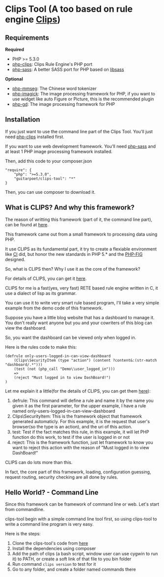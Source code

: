 Clips Tool (A too based on rule engine [Clips](http://clipsrules.sourceforge.net))
==================================================================================

Requirements
----------------------------------------------------------------------------------

**Required**

 * PHP >= 5.3.0
 * [php-clips](http://github.com/guitarpoet/php-clips): Clips Rule Engine's PHP port
 * [php-sass](http://github.com/guitarpoet/php-sass): A better SASS port for PHP based on [libsass](http://libsass.org)
 

**Optional**

 * [php-mmseg](http://github.com/guitarpoet/php-mmseg): The Chinese word tokenizer
 * [php-imagick](https://github.com/mkoppanen/imagick): The image processing framework for PHP, if you want to use widget like auto Figure or Picture, this is the recommended plugin
 * [php-gd](http://php.net/manual/en/ref.image.php): The image processing framework for PHP

Installation
----------------------------------------------------------------------------------

If you just want to use the command line part of the Clips Tool.
You'll just need [php-clips](http://github.com/guitarpoet/php-clips) installed first.

If you want to use web development framework. You'll need [php-sass](http://github.com/guitarpoet/php-sass) and at least 1 PHP image processing framework installed.

Then, add this code to your composer.json

	"require": {
		"php": ">=5.3.0",
        "guitarpoet/clips-tool": "*"
	}
	
Then, you can use composer to download it.

What is CLIPS? And why this framework?
----------------------------------------------------------------------------------

The reason of writting this framework (part of it, the command line part), can be found
at [here](http://thinkingcloud.info/2015/01/why-we-needs-another-data-processing-framework/).

This framework came out from a small framework to processing data using PHP.

It use CLIPS as its fundamental part, it try to create a flexiable environment like [CI](http://www.codeigniter.com) did, but honor the new standards in PHP 5.* and the [PHP-FIG](http://php-fig.org) designed.

So, what is CLIPS then? Why I use it as the core of the framework?

For details of CLIPS, you can get it [here](http://clipsrules.sourceforge.net/WhatIsCLIPS.html).

CLIPS for me is a fast(yes, very fast) RETE based rule engine written in C, it use a dialect of lisp as its grammar.

You can use it to write very smart rule based program, I'll take a very simple example from the demo code of this framework.

Suppose you have a little blog website that has a dashboard to manage it. You don't really want anyone but you and your cowriters of this blog can view the dashboard.

So, you want the dashboard can be viewed only when logged in.

Here is the rules code to make this:

	(defrule only-users-logged-in-can-view-dashboard
		(Clips\SecurityItem (type "action") (content ?content&:(str-match "dashboard/.*")))
		(test (not (php_call "Demo\\user_logged_in")))
		=>
		(reject "Must logged in to view DashBoard!")
	)

Let me explain it a little(for the details of CLIPS, you can get them [here](http://clipsrules.sourceforge.net/OnlineDocs.html)):

1. defrule: This command will define a rule and name it by the name you given it as the first parameter, for the upper example, I have a rule named only-users-logged-in-can-view-dashboard
2. Clips\SecurityItem: This is the framework object that framework generated automaticly. For this example, it is the request that user's browser(so the type is an action), and the uri of this action.
3. test: Test if the fact matches this rule, in this example, it will let PHP function do this work, to test if the user is logged in or not
4. reject: This is the framework function, just let framework to know you want to reject this action with the reason of "Must logged in to view DashBoard!" 

CLIPS can do lots more than this.

In fact, the core part of this framework, loading, configuration guessing, request routing, security checking are all done by rules.

Hello World? - Command Line
----------------------------------------------------------------------------------

Since this framework can be framework of command line or web. Let's start from commandline.

clips-tool begin with a simple command line tool first, so using clips-tool to write a 
command line program is very easy.

Here is the steps:

1. Clone the clips-tool's code from [here](https://github.com/guitarpoet/clips-tool.git)
2. Install the dependencies using composer
3. Add the path of clips (a bash script, window user can use cygwin to run it) to PATH, or create a soft link of that file to you bin folder
4. Run command `clips version` to test for it
5. Go to any folder, and create a folder named commands there
